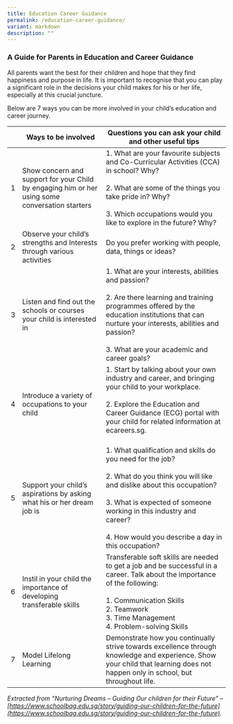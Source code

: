 ```yaml
---
title: Education Career Guidance
permalink: /education-career-guidance/
variant: markdown
description: ""
---
```

### A Guide for Parents in Education and Career Guidance

All parents want the best for their children and hope that they find happiness and purpose in life. It is important to recognise that you can play a significant role in the decisions your child makes for his or her life, especially at this crucial juncture.

Below are 7 ways you can be more involved in your child’s education and career journey.

|  | **Ways to be involved**| **Questions you can ask your child and other useful tips** |
| -------- | -------- | -------- |
| 1    | Show concern and support for your Child by engaging him or her using some conversation starters | 1.  What are your favourite subjects and Co-Curricular Activities (CCA) in school? Why?<br><br>2.  What are some of the things you take pride in? Why?<br><br>3.  Which occupations would you like to explore in the future? Why? |
| 2    | Observe your child’s strengths and Interests through various activities | Do you prefer working with people, data, things or ideas? |
| 3     | Listen and find out the schools or courses your child is interested in | 1.  What are your interests, abilities and passion?<br><br>2.  Are there learning and training programmes offered by the education institutions that can nurture your interests, abilities and passion?<br><br>3.  What are your academic and career goals? |
| 4   | Introduce a variety of occupations to your child | 1.  Start by talking about your own industry and career, and bringing your child to your workplace.<br><br>2.  Explore the Education and Career Guidance (ECG) portal with your child for related information at ecareers.sg. <br><br> |
| 5   | Support your child’s aspirations by asking what his or her dream job is | 1.  What qualification and skills do you need for the job?<br><br>2.  What do you think you will like and dislike about this occupation?<br><br>3.  What is expected of someone working in this industry and career?<br><br>4.  How would you describe a day in this occupation?  |
| 6   | Instil in your child the importance of developing transferable skills | Transferable soft skills are needed to get a job and be successful in a career. Talk about the importance of the following:<br><br>1.  Communication Skills<br>2.  Teamwork<br>3.  Time Management<br>4.  Problem-solving Skills |
| 7   | Model Lifelong Learning | Demonstrate how you continually strive towards excellence through knowledge and experience. Show your child that learning does not happen only in school, but throughout life. |

*Extracted from “Nurturing Dreams – Guiding Our children for their Future” –[https://www.schoolbag.edu.sg/story/guiding-our-children-for-the-future](https://www.schoolbag.edu.sg/story/guiding-our-children-for-the-future).*